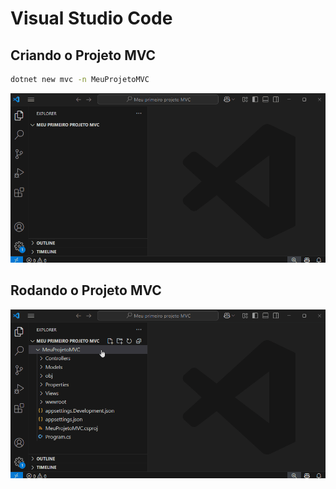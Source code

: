 # Visual Studio Code

## Criando o Projeto MVC
```bash
dotnet new mvc -n MeuProjetoMVC
```
![animacao.gif](/.attachments/animacao-4bba28da-5be8-4ca8-8ff8-d43536d2bdab.gif)

## Rodando o Projeto MVC
![animacao.gif](/.attachments/animacao-c314e28b-e718-45b9-8d2c-285a57bd4998.gif)
